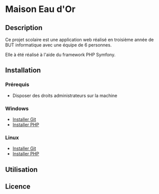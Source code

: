 # Maison Eau d'Or

## Description

Ce projet scolaire est une application web réalisé en troisième année de BUT informatique avec une équipe de 6 personnes.

Elle à été réalisé à l'aide du framework PHP Symfony.

## Installation

### Prérequis

- Disposer des droits administrateurs sur la machine

### Windows

- [Installer Git](https://github.com/FloRobart/Maison_eau_dor/blob/master/Documentations/doc_installation_git_windows.md)
- [Installer PHP](https://github.com/FloRobart/Maison_eau_dor/blob/master/Documentations/doc_installation_php_windows.md)

### Linux

- [Installer Git](https://github.com/FloRobart/Maison_eau_dor/blob/master/Documentations/doc_installation_git_linux.md)
- [Installer PHP](https://github.com/FloRobart/Maison_eau_dor/blob/master/Documentations/doc_installation_php_linux.md)

## Utilisation

## Licence

